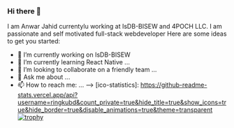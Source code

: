 ### Hi there 👋 
I am Anwar Jahid currentylu working at IsDB-BISEW and 4POCH LLC. I am passionate and self motivated full-stack webdeveloper
Here are some ideas to get you started:

- 🔭 I’m currently working on IsDB-BISEW
- 🌱 I’m currently learning React Native ...
- 👯 I’m looking to collaborate on a friendly team ...
- 💬 Ask me about ...
- 📫 How to reach me: ...
-->
[ico-statistics]: https://github-readme-stats.vercel.app/api?username=ringkubd&count_private=true&hide_title=true&show_icons=true&hide_border=true&disable_animations=true&theme=transparent
[![trophy](https://github-profile-trophy.vercel.app/?username=ringkubd)](https://github.com/ryo-ma/github-profile-trophy)
<!--
**ringkubd/ringkubd** is a ✨ _special_ ✨ repository because its `README.md` (this file) appears on your GitHub profile.
[![Anwar's GitHub stats](https://github-readme-stats.vercel.app/api?username=ringkubd&count_private=true&show_icons=true)](https://github.com/anuraghazra/github-readme-stats)

